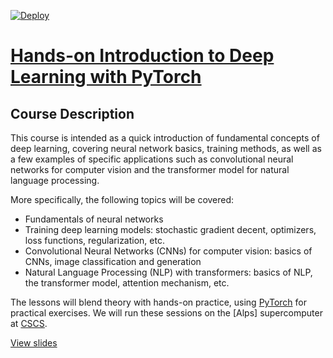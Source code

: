[![Deploy](https://github.com/eth-cscs/pytorch-training/actions/workflows/deploy.yml/badge.svg)](https://eth-cscs.github.io/pytorch-training/slides/)

# [Hands-on Introduction to Deep Learning with PyTorch]

## Course Description

This course is intended as a quick introduction of fundamental concepts of deep learning, covering neural network basics, training methods, as well as a few examples of specific applications such as convolutional neural networks for computer vision and the transformer model for natural language processing.

More specifically, the following topics will be covered:

* Fundamentals of neural networks
* Training deep learning models: stochastic gradient decent, optimizers, loss functions, regularization, etc.
* Convolutional Neural Networks (CNNs) for computer vision: basics of CNNs, image classification and generation
* Natural Language Processing (NLP) with transformers: basics of NLP, the transformer model, attention mechanism, etc.

The lessons will blend theory with hands-on practice, using [PyTorch] for practical exercises. We will run these sessions on the [Alps] supercomputer at [CSCS].


[View slides](https://eth-cscs.github.io/pytorch-training/slides/)

[Hands-on Introduction to Deep Learning with PyTorch]: https://www.cscs.ch/publications/news/course-hands-on-introduction-to-deep-learning-with-pytorch
[PyTorch]: https://pytorch.org/
[CSCS]: https://www.cscs.ch/
[Piz Daint]: https://www.cscs.ch/computers/alps
